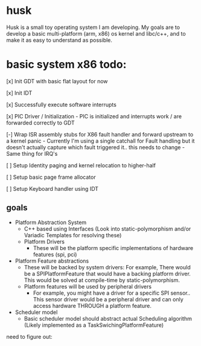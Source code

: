 
# husk

Husk is a small toy operating system I am developing.  My goals are to develop a basic multi-platform (arm, x86) os kernel and libc/c++, and to make it as easy to understand as possible.

# basic system x86 todo:
[x] Init GDT with basic flat layout for now

[x] Init IDT

[x] Successfully execute software interrupts

[x] PIC Driver / Initialization
    - PIC is initialized and interrupts work / are forwarded correctly to GDT

[-] Wrap ISR assembly stubs for X86 fault handler and forward upstream to a kernel panic
    - Currently I'm using a single catchall for Fault handling but it doesn't actually capture which fault triggered it.. this needs to change
    - Same thing for IRQ's

[ ] Setup Identity paging and kernel relocation to higher-half

[ ] Setup basic page frame allocator

[ ] Setup Keyboard handler using IDT



## goals
- Platform Abstraction System
    - C++ based using Interfaces (Look into static-polymorphism and/or Variadic Templates for resolving these)
    - Platform Drivers
        - These will be the platform specific implementations of hardware features (spi, pci)
- Platform Feature abstractions
    - These will be backed by system drivers: For example, There would be a SPIPlatformFeature that would have a backing platform driver.  This would be solved at compile-time by static-polymorphism.
    - Platform features will be used by peripheral drivers
        - For example, you might have a driver for a specific SPI sensor.. This sensor driver would be a peripheral driver and can only access hardware THROUGH a platform feature.
- Scheduler model
    - Basic scheduler model should abstract actual Scheduling algorithm (Likely implemented as a TaskSwichingPlatformFeature)





need to figure out:
